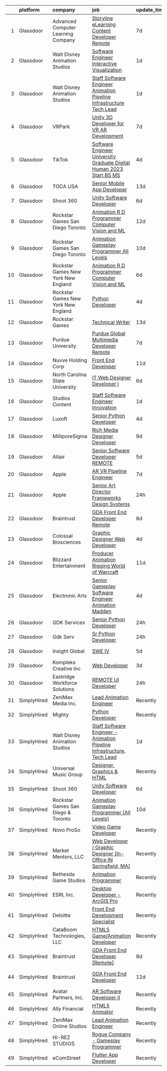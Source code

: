 

|    | platform    | company                               | job                                                                                                                                                                                                                                                                                                                                                                                                                                                                                                                                                                                                                                                                                                                                                                                                                                                                                                                                                                                                                                                                                                                                                                                                                                                                                                                         | update_time   | location          |
|---:|:------------|:--------------------------------------|:----------------------------------------------------------------------------------------------------------------------------------------------------------------------------------------------------------------------------------------------------------------------------------------------------------------------------------------------------------------------------------------------------------------------------------------------------------------------------------------------------------------------------------------------------------------------------------------------------------------------------------------------------------------------------------------------------------------------------------------------------------------------------------------------------------------------------------------------------------------------------------------------------------------------------------------------------------------------------------------------------------------------------------------------------------------------------------------------------------------------------------------------------------------------------------------------------------------------------------------------------------------------------------------------------------------------------|:--------------|:------------------|
|  1 | Glassdoor   | Advanced Computer Learning Company    | [Storyline eLearning Content Developer  Remote ](https://www.glassdoor.com/partner/jobListing.htm?pos=114&ao=1136043&s=58&guid=0000018359ba678cbca551fa2446c224&src=GD_JOB_AD&t=SR&vt=w&ea=1&cs=1_4e2c5a98&cb=1663657732313&jobListingId=1008134135252&jrtk=3-0-1gdcrkpto2ea9001-1gdcrkpubi4ku800-0fc8a3c74219ea28-)                                                                                                                                                                                                                                                                                                                                                                                                                                                                                                                                                                                                                                                                                                                                                                                                                                                                                                                                                                                                        | 7d            | Remote            |
|  2 | Glassdoor   | Walt Disney Animation Studios         | [Software Engineer   Interactive Visualization](https://www.glassdoor.com/partner/jobListing.htm?pos=105&ao=1110586&s=58&guid=0000018359ba678cbca551fa2446c224&src=GD_JOB_AD&t=SR&vt=w&cs=1_8e8de395&cb=1663657732312&jobListingId=1008147927905&cpc=149B3D5996025BBA&jrtk=3-0-1gdcrkpto2ea9001-1gdcrkpubi4ku800-1dd21584b3dcdca9--6NYlbfkN0DAFTyt7pbDCC2JPO79CSdi1dIb81yjczP5qsKcZIxgiYm3-7g-689UM0rgypL64cqM9i3rB5_HIVSF9ZZSEQnSDCVG_x6nIil5i34KfYx1maVjMPO8UzGNQzVcX8OiojmLLWYKWtp__Ic5vh696VKLbJobwGFKPKrUPbctZeH0Za13c6ZUwae-fd8ftCsjLvGhPGi8zvxewzZnNXLREhWu7KN31OgwtxzFfvfDT2RvUgqAB5l0oMNaUkEjlbSO8PAIIuuXI_aY7__1ufpypziziDVId9IRUnzBDmD8nFStsPWqSDRkYkxPwZcxzd29NnSLxtg3pQohHaU9j8Rqfnf3HA5fLXY8g_7FDEUeUMYNgjqjuhFva757eAv9Om2IKt8FpWa1s-HRIVi8QdE_h_yORi9cTMYrqkYeFYmLZh37c7xxYWH_8BYVl5qiWdRYqVQ%3D)                                                                                                                                                                                                                                                                                                                                                                                                                                                                                                           | 1d            | Burbank, CA       |
|  3 | Glassdoor   | Walt Disney Animation Studios         | [Staff Software Engineer   Animation Pipeline Infrastructure  Tech Lead](https://www.glassdoor.com/partner/jobListing.htm?pos=107&ao=1110586&s=58&guid=0000018359ba678cbca551fa2446c224&src=GD_JOB_AD&t=SR&vt=w&cs=1_41f9f76c&cb=1663657732313&jobListingId=1008147927931&cpc=444700D72F2ECBCE&jrtk=3-0-1gdcrkpto2ea9001-1gdcrkpubi4ku800-d6abb1bd8dc6fa3d--6NYlbfkN0DAFTyt7pbDCC2JPO79CSdi1dIb81yjczP5qsKcZIxgiYm3-7g-689UM0rgypL64cqM9i3rB5_HIQUMuocA2rIILJJOgH9pLLDPx6FhuErq227jutrb69CrIngZDP-Bfbu07HJva7rU9ZQjjLo5kMJYDuiYB5Sw2uj1MN7U8p4mMJbqmjhCJ_ThQ8r7ihreG2VPr-wwOKWUx-gCMU2XyDGMtNrjA_ljMUq1VOeNPKMO2ZlHskyPTcuLVWdTmxDQmAggN6ko-0uRElM7nseAqb7aIhTSH7lI9UGbZMeZSw9Vn0rorJrAFbGHL5Gp_Fc2U9WlENN2hgxCLIDIWYbYsYBqiQzOlgFdmux8P9so7B7SzXZH7zZiV6SOLRhcOAF5Ogn46E6dbZrWaBpCkR_5Uu3D3FJxjVNHYeYZ3jOsvDiJyuVAdlMQ3-DSafLY5ZYQb-c%3D)                                                                                                                                                                                                                                                                                                                                                                                                                                                                                  | 1d            | Burbank, CA       |
|  4 | Glassdoor   | VRPark                                | [Unity 3D Developer for VR AR Development](https://www.glassdoor.com/partner/jobListing.htm?pos=116&ao=1136043&s=58&guid=0000018359ba678cbca551fa2446c224&src=GD_JOB_AD&t=SR&vt=w&ea=1&cs=1_a4910878&cb=1663657732313&jobListingId=1008134316115&jrtk=3-0-1gdcrkpto2ea9001-1gdcrkpubi4ku800-e38182a1c25d7b2a-)                                                                                                                                                                                                                                                                                                                                                                                                                                                                                                                                                                                                                                                                                                                                                                                                                                                                                                                                                                                                              | 7d            | Hackensack, NJ    |
|  5 | Glassdoor   | TikTok                                | [Software Engineer  University Graduate  Digital Human   2023 Start  BS MS ](https://www.glassdoor.com/partner/jobListing.htm?pos=117&ao=1136043&s=58&guid=0000018359ba678cbca551fa2446c224&src=GD_JOB_AD&t=SR&vt=w&cs=1_b279d6d3&cb=1663657732313&jobListingId=1008142298308&jrtk=3-0-1gdcrkpto2ea9001-1gdcrkpubi4ku800-5451d67c6d8a7858-)                                                                                                                                                                                                                                                                                                                                                                                                                                                                                                                                                                                                                                                                                                                                                                                                                                                                                                                                                                                 | 4d            | San Francisco, CA |
|  6 | Glassdoor   | TOCA USA                              | [Senior Mobile App Developer](https://www.glassdoor.com/partner/jobListing.htm?pos=129&ao=1136043&s=58&guid=0000018359ba678cbca551fa2446c224&src=GD_JOB_AD&t=SR&vt=w&ea=1&cs=1_0d742c57&cb=1663657732314&jobListingId=1008121275682&jrtk=3-0-1gdcrkpto2ea9001-1gdcrkpubi4ku800-6c911cf8d91215b8-)                                                                                                                                                                                                                                                                                                                                                                                                                                                                                                                                                                                                                                                                                                                                                                                                                                                                                                                                                                                                                           | 13d           | Costa Mesa, CA    |
|  7 | Glassdoor   | Shoot 360                             | [Unity Software Developer](https://www.glassdoor.com/partner/jobListing.htm?pos=101&ao=1110586&s=58&guid=0000018359ba678cbca551fa2446c224&src=GD_JOB_AD&t=SR&vt=w&ea=1&cs=1_eefe49be&cb=1663657732312&jobListingId=1008136536499&cpc=61B26E8FEFFA679F&jrtk=3-0-1gdcrkpto2ea9001-1gdcrkpubi4ku800-5cffb13e2c9e71c9--6NYlbfkN0DfopDBJjdZYsHaazvtHih9EkP_5L3b-O-YxZrMZy_RRUNLTQzBNh29ArJFpV-y32woXsSf_Rfes3ZNFBi_iUFEltO6lS9qC4MLweQizRlwk2cQHQ9oTkj4EKvwF_oQkQ-RcjNI0wnIsncEqnFvjTHab16wzhbNkA_nIkuv62KFNo20QvaIUv1CPiRmWZ76XD4cGDTRl_niGPdOj6Mo2xcUcd-VxhOAxqAwEnnWbTJSMCOF4tfF0DA8v-I9PhiD9SyAsW3CbzATNTT09rdgCEqu9GTaUs4iSMbPKp0_Mw_vj1RSck5nrrXvdYHhp6arRyv6BetGIEzabgFTO9jsJ_E3xuZ7uea06I3OoB1gkXaVLknb3IcSO1WUIRkQ5EOC9tsgI1invTLLIv5l8iVQ79p4gcO3AEk1CPT0dOURGy_jQ2gArGY0qvXNro1wxfepS3sCLGrpQrnaMTyDFkGcVgT339yGn6_4vHhV49AUHrPUiOfgrY8ZXcmz48aQIb5fXDWgUUdzGqzjTg%3D%3D)                                                                                                                                                                                                                                                                                                                                                                                                                                             | 6d            | Vancouver, WA     |
|  8 | Glassdoor   | Rockstar Games San Diego   Toronto    | [Animation R D Programmer  Computer Vision and ML](https://www.glassdoor.com/partner/jobListing.htm?pos=127&ao=1136043&s=58&guid=0000018359ba678cbca551fa2446c224&src=GD_JOB_AD&t=SR&vt=w&cs=1_61100bf3&cb=1663657732314&jobListingId=1008124977990&jrtk=3-0-1gdcrkpto2ea9001-1gdcrkpubi4ku800-648cabebe0fcb948-)                                                                                                                                                                                                                                                                                                                                                                                                                                                                                                                                                                                                                                                                                                                                                                                                                                                                                                                                                                                                           | 12d           | Carlsbad, CA      |
|  9 | Glassdoor   | Rockstar Games San Diego   Toronto    | [Animation Gameplay Programmer  All Levels ](https://www.glassdoor.com/partner/jobListing.htm?pos=125&ao=1136043&s=58&guid=0000018359ba678cbca551fa2446c224&src=GD_JOB_AD&t=SR&vt=w&cs=1_3dd8aaab&cb=1663657732314&jobListingId=1008130446147&jrtk=3-0-1gdcrkpto2ea9001-1gdcrkpubi4ku800-cb0eef0be64d69c4-)                                                                                                                                                                                                                                                                                                                                                                                                                                                                                                                                                                                                                                                                                                                                                                                                                                                                                                                                                                                                                 | 10d           | Carlsbad, CA      |
| 10 | Glassdoor   | Rockstar Games New York   New England | [Animation R D Programmer  Computer Vision and ML](https://www.glassdoor.com/partner/jobListing.htm?pos=126&ao=1136043&s=58&guid=0000018359ba678cbca551fa2446c224&src=GD_JOB_AD&t=SR&vt=w&cs=1_b551a4de&cb=1663657732314&jobListingId=1008137739780&jrtk=3-0-1gdcrkpto2ea9001-1gdcrkpubi4ku800-e7ad6aeae0a7a570-)                                                                                                                                                                                                                                                                                                                                                                                                                                                                                                                                                                                                                                                                                                                                                                                                                                                                                                                                                                                                           | 6d            | Manhattan         |
| 11 | Glassdoor   | Rockstar Games New York   New England | [Python Developer](https://www.glassdoor.com/partner/jobListing.htm?pos=123&ao=1136043&s=58&guid=0000018359ba678cbca551fa2446c224&src=GD_JOB_AD&t=SR&vt=w&cs=1_465a2749&cb=1663657732314&jobListingId=1008143295004&jrtk=3-0-1gdcrkpto2ea9001-1gdcrkpubi4ku800-46d89c3fe8997866-)                                                                                                                                                                                                                                                                                                                                                                                                                                                                                                                                                                                                                                                                                                                                                                                                                                                                                                                                                                                                                                           | 4d            | Manhattan         |
| 12 | Glassdoor   | Rockstar Games                        | [Technical Writer](https://www.glassdoor.com/partner/jobListing.htm?pos=130&ao=1136043&s=58&guid=0000018359ba678cbca551fa2446c224&src=GD_JOB_AD&t=SR&vt=w&ea=1&cs=1_85b141f1&cb=1663657732314&jobListingId=1008121029319&jrtk=3-0-1gdcrkpto2ea9001-1gdcrkpubi4ku800-7f3789c5b17a5db4-)                                                                                                                                                                                                                                                                                                                                                                                                                                                                                                                                                                                                                                                                                                                                                                                                                                                                                                                                                                                                                                      | 13d           | Andover, MA       |
| 13 | Glassdoor   | Purdue University                     | [Purdue Global Multimedia Developer  Remote ](https://www.glassdoor.com/partner/jobListing.htm?pos=121&ao=1136043&s=58&guid=0000018359ba678cbca551fa2446c224&src=GD_JOB_AD&t=SR&vt=w&cs=1_4718f4e9&cb=1663657732314&jobListingId=1008133073256&jrtk=3-0-1gdcrkpto2ea9001-1gdcrkpubi4ku800-8202613e0816d37c-)                                                                                                                                                                                                                                                                                                                                                                                                                                                                                                                                                                                                                                                                                                                                                                                                                                                                                                                                                                                                                | 7d            | Indiana           |
| 14 | Glassdoor   | Nuvve Holding Corp                    | [Front End Developer](https://www.glassdoor.com/partner/jobListing.htm?pos=120&ao=1136043&s=58&guid=0000018359ba678cbca551fa2446c224&src=GD_JOB_AD&t=SR&vt=w&ea=1&cs=1_164db724&cb=1663657732314&jobListingId=1008127162897&jrtk=3-0-1gdcrkpto2ea9001-1gdcrkpubi4ku800-030bcc0c6c4b158f-)                                                                                                                                                                                                                                                                                                                                                                                                                                                                                                                                                                                                                                                                                                                                                                                                                                                                                                                                                                                                                                   | 11d           | San Diego, CA     |
| 15 | Glassdoor   | North Carolina State University       | [IT Web Designer Developer I](https://www.glassdoor.com/partner/jobListing.htm?pos=118&ao=1136043&s=58&guid=0000018359ba678cbca551fa2446c224&src=GD_JOB_AD&t=SR&vt=w&cs=1_c42be305&cb=1663657732313&jobListingId=1008137080970&jrtk=3-0-1gdcrkpto2ea9001-1gdcrkpubi4ku800-2983b0c5ed208523-)                                                                                                                                                                                                                                                                                                                                                                                                                                                                                                                                                                                                                                                                                                                                                                                                                                                                                                                                                                                                                                | 6d            | Raleigh, NC       |
| 16 | Glassdoor   | Studios Content                       | [Staff Software Engineer  Innovation](https://www.glassdoor.com/partner/jobListing.htm?pos=108&ao=1110586&s=58&guid=0000018359ba678cbca551fa2446c224&src=GD_JOB_AD&t=SR&vt=w&cs=1_7b17f559&cb=1663657732313&jobListingId=1008147927536&cpc=5EFBB0462F9C6B7A&jrtk=3-0-1gdcrkpto2ea9001-1gdcrkpubi4ku800-8d00436dd931c4e8--6NYlbfkN0DAFTyt7pbDCC2JPO79CSdi1dIb81yjczP5qsKcZIxgiYm3-7g-689UM0rgypL64cqM9i3rB5_HIQypi2nShQSZ8OXvBmGPiTsZsX1-AilO9E7QxrJH_J8YoUY7LFBnGcnqI4-ro_t_0QJHrBdM7ElqKKRp6SVonWMkXRpCjDw2JZfOompbox8dHR985Rop4eHFCnFCIaOB5WPG5P9a8cYPazJs73FyIEpUh36x8pVzKSSvqht_FoqEA1XiJLCrgDaUhHrtjnj3D-4FD1pkgd3RJUREyS9uQc-oLg8IAnPx3wvLaoJnS7v_JjUwVms5DyvwjRyoY8IqsmwxvoVGCSXUuEEhUTweguMZYJFDqJZoj3NAv9RHEpSUUJOXNNHaiUYKyKHCBxqxNjz4U84oxq-CE6VQStnJKzPtG1ABaHnN_SqcfaQnTZUYugsYVwMwgs0%3D)                                                                                                                                                                                                                                                                                                                                                                                                                                                                                                                     | 1d            | Burbank, CA       |
| 17 | Glassdoor   | Luxoft                                | [Senior Python Developer](https://www.glassdoor.com/partner/jobListing.htm?pos=111&ao=1136043&s=58&guid=0000018359ba678cbca551fa2446c224&src=GD_JOB_AD&t=SR&vt=w&cs=1_047573f6&cb=1663657732313&jobListingId=1008142648077&jrtk=3-0-1gdcrkpto2ea9001-1gdcrkpubi4ku800-8146cd4531634ece-)                                                                                                                                                                                                                                                                                                                                                                                                                                                                                                                                                                                                                                                                                                                                                                                                                                                                                                                                                                                                                                    | 4d            | Remote            |
| 18 | Glassdoor   | MilliporeSigma                        | [Rich Media Designer Developer](https://www.glassdoor.com/partner/jobListing.htm?pos=124&ao=1136043&s=58&guid=0000018359ba678cbca551fa2446c224&src=GD_JOB_AD&t=SR&vt=w&cs=1_f0c6cb7c&cb=1663657732314&jobListingId=1008130648458&jrtk=3-0-1gdcrkpto2ea9001-1gdcrkpubi4ku800-2e748e83c0de60c4-)                                                                                                                                                                                                                                                                                                                                                                                                                                                                                                                                                                                                                                                                                                                                                                                                                                                                                                                                                                                                                              | 9d            | Burlington, MA    |
| 19 | Glassdoor   | Altair                                | [Senior Software Developer   REMOTE](https://www.glassdoor.com/partner/jobListing.htm?pos=113&ao=1136043&s=58&guid=0000018359ba678cbca551fa2446c224&src=GD_JOB_AD&t=SR&vt=w&ea=1&cs=1_bb88ed66&cb=1663657732313&jobListingId=1008139796467&jrtk=3-0-1gdcrkpto2ea9001-1gdcrkpubi4ku800-3c67d948e7bb202c-)                                                                                                                                                                                                                                                                                                                                                                                                                                                                                                                                                                                                                                                                                                                                                                                                                                                                                                                                                                                                                    | 5d            | Remote            |
| 20 | Glassdoor   | Apple                                 | [AR VR Pipeline Engineer](https://www.glassdoor.com/partner/jobListing.htm?pos=109&ao=1110586&s=58&guid=0000018359ba678cbca551fa2446c224&src=GD_JOB_AD&t=SR&vt=w&cs=1_fd12a057&cb=1663657732313&jobListingId=1008133141172&cpc=3BA4CE39D5B5DEF5&jrtk=3-0-1gdcrkpto2ea9001-1gdcrkpubi4ku800-2379f138269ab6c9--6NYlbfkN0BvKrLyj5gPmtZO9T8euul8TCxuuKNOtzRJOomxnwSEodTz2Bc-sPZl1dBMH13w-jNU6qgfc5Ws1qOFAbWG9wRGF8UQmCtIGcQSLITXI7REWZwufvxwTr4teI-nkagU4dfq7sVRFTPjtt3stkW0W9FFLG5CCuMtTes_TpOqc3zYnXhe3BVoS3Qz_06CazfMNkT8eWvC0AD4YRqckZ3aP2EW4NJncbnjC-7lDX-P2xeODFN-iZJhkm8EoAMuezXV_wUB-SMeZR97l4JLM2ne5DDRGIZhZqyT4wYqH6m6Jhznt30S4TGJUpTw5rNmX4dB2oInt0iuafJnZYFsYB-hyIZstl9Fyb1RVlHW_-q8efEKqsTMJTGFQNGIZTJQztUYm1UtVx0BTbwPeOfsRzhYa_Vea-lxrSupeP06gWU0UZrWAPAaB43ItEWFS6byOSYJi_aZ12MigBwpeaGPkpCJ6DLo_Nyns2qG2x2y-VkU2nfkElcXa2tAKfR-QPvjM5ZARSZ_krOd50GAWWiO62hvckK9hPbOUnmZQl8Cw1S-F6Z0U-DJ-cUes0NzFhs4GplctrdVyoyiHcOpEpPSd98enUjGxdAV4l5uDUBl1Nx9aPbK5HplwmTpYJnvQ_sRQMAkFYrg0Wj0vk7Qzb8rFTOnQq9KfrJD2zAsdsy019M4As8ma_oovWH0kmSTzG6Z2eJ5lnkPmb8Dhq_Gj64SCzKjqVbcqTeCXgaRKYVRZQbqXb0yUZG6tT8CFHLjB--PxdvwBL2R8dccsMH9SOpiL4FYWNAdndDx8ZcdzOSK2dsJm0-Vzc7s54omQ6oCUuJN7vV0lgd6JYhjW_CWrT0LXp4TvOQq_iZ2-faGWs3QNFU8sOOSYXs3N9nDbg04jwbcxEr7JAoKe9y86OyeNAfSBB1j9LyCyjqOpTf-_00hHAHBjsJgna8Xng9ThkrDc6IghzRIvQE%3D) | 7d            | Seattle, WA       |
| 21 | Glassdoor   | Apple                                 | [Senior Art Director  Frameworks   Design Systems](https://www.glassdoor.com/partner/jobListing.htm?pos=128&ao=1136043&s=58&guid=0000018359ba678cbca551fa2446c224&src=GD_JOB_AD&t=SR&vt=w&cs=1_9c75eaa9&cb=1663657732314&jobListingId=1008150110923&jrtk=3-0-1gdcrkpto2ea9001-1gdcrkpubi4ku800-d069956b09d062bb-)                                                                                                                                                                                                                                                                                                                                                                                                                                                                                                                                                                                                                                                                                                                                                                                                                                                                                                                                                                                                           | 24h           | Cupertino, CA     |
| 22 | Glassdoor   | Braintrust                            | [GDA Front End Developer  Remote ](https://www.glassdoor.com/partner/jobListing.htm?pos=103&ao=1110586&s=58&guid=0000018359ba678cbca551fa2446c224&src=GD_JOB_AD&t=SR&vt=w&ea=1&cs=1_48160c25&cb=1663657732312&jobListingId=1008131632438&cpc=2CAED5C921A5F994&jrtk=3-0-1gdcrkpto2ea9001-1gdcrkpubi4ku800-d6df0d06e0695191--6NYlbfkN0AL3dVr72y2kzw2kaN2Ho5i09lACUMjYeOySpm2U6KfancxgZj3VkicwItfVEuU4QnfD1xH7nOKCuXo5ahBaE2tf0nAceMZ_BVWlvZR5M3-5zXeC-m9piWoQXw1DCOzmjSImQkFYiDB36j9zOSXAZcOdH0AsTFIcdsHdp-8GyKBt66t5puKnBYQRmTuGCUWk6WKVRWNV3OINrsU00H1DJpNk0LRtu5j6oMLQlETzviICOV-6fG8Jci9LaaNuNNRynhpyXtG_WZIP38ABzc9dLUpkNeqo_VIhQaL88lY6PC7Io3c4HAMNYd4EaXxO9v1ZaUY4bj_pjT1hFti211ygTxe-r9NFRSReqyJ3AoA0Oi0hVuU7KSBx8xG8fgAif5QYb5DIBufabFvU5E61HCSJJgPGiv6J7deTiQtpcLXvuUbURaRaHL73pbTx98gQm4MWiFmNrUl5V5SwvgZOka1soR-MuV0eWA6a2d4n8TQZ2Ps4xhvnPP6bk4ttyrV_WkHMIySpXky2wO3V1sRQxND7l9HzBh337mOTIx1KZyoQjVWdlIiz9fj3OIIT6UraPHL9BH9QhaUh5YvO2VsrG67V9aC3Yw6gW7LUeyCndgbY1Lvl7D4WZsfW0qSSMrVeRRuTMcFd25Hup-M5jGOZX9g7LuKKVBn7ySs70YwsUXtSiQSIJFqidrzzsnSzsbAgBBO9GqPw290rX-reSc9eIn_dtdi_CsNHkI_1jFHvEt9CeLK0ywJ-6shyFM-)                                                                                                                                                                                                 | 8d            | San Francisco, CA |
| 23 | Glassdoor   | Colossal Biosciences                  | [Graphic Designer Web Developer](https://www.glassdoor.com/partner/jobListing.htm?pos=115&ao=1136043&s=58&guid=0000018359ba678cbca551fa2446c224&src=GD_JOB_AD&t=SR&vt=w&ea=1&cs=1_5ede0cdc&cb=1663657732313&jobListingId=1008142661513&jrtk=3-0-1gdcrkpto2ea9001-1gdcrkpubi4ku800-737906941dce3381-)                                                                                                                                                                                                                                                                                                                                                                                                                                                                                                                                                                                                                                                                                                                                                                                                                                                                                                                                                                                                                        | 4d            | Dallas, TX        |
| 24 | Glassdoor   | Blizzard Entertainment                | [Producer  Animation   Rigging   World of Warcraft](https://www.glassdoor.com/partner/jobListing.htm?pos=119&ao=1136043&s=58&guid=0000018359ba678cbca551fa2446c224&src=GD_JOB_AD&t=SR&vt=w&cs=1_634c314d&cb=1663657732314&jobListingId=1008126791333&jrtk=3-0-1gdcrkpto2ea9001-1gdcrkpubi4ku800-a952cd5dce3c3a2b-)                                                                                                                                                                                                                                                                                                                                                                                                                                                                                                                                                                                                                                                                                                                                                                                                                                                                                                                                                                                                          | 11d           | Irvine, CA        |
| 25 | Glassdoor   | Electronic Arts                       | [Senior Gameplay Software Engineer  Animation    Madden](https://www.glassdoor.com/partner/jobListing.htm?pos=122&ao=1136043&s=58&guid=0000018359ba678cbca551fa2446c224&src=GD_JOB_AD&t=SR&vt=w&cs=1_ba16cd21&cb=1663657732314&jobListingId=1008142392083&jrtk=3-0-1gdcrkpto2ea9001-1gdcrkpubi4ku800-3028ed30e6697f32-)                                                                                                                                                                                                                                                                                                                                                                                                                                                                                                                                                                                                                                                                                                                                                                                                                                                                                                                                                                                                     | 4d            | Orlando, FL       |
| 26 | Glassdoor   | GDK Services                          | [Senior Python Developer](https://www.glassdoor.com/partner/jobListing.htm?pos=112&ao=1136043&s=58&guid=0000018359ba678cbca551fa2446c224&src=GD_JOB_AD&t=SR&vt=w&ea=1&cs=1_f585b4bf&cb=1663657732313&jobListingId=1008148916192&jrtk=3-0-1gdcrkpto2ea9001-1gdcrkpubi4ku800-65f6ddc802777375-)                                                                                                                                                                                                                                                                                                                                                                                                                                                                                                                                                                                                                                                                                                                                                                                                                                                                                                                                                                                                                               | 24h           | Remote            |
| 27 | Glassdoor   | Gdk Serv                              | [Sr  Python Developer](https://www.glassdoor.com/partner/jobListing.htm?pos=110&ao=1136043&s=58&guid=0000018359ba678cbca551fa2446c224&src=GD_JOB_AD&t=SR&vt=w&ea=1&cs=1_6e659b4b&cb=1663657732313&jobListingId=1008149191620&jrtk=3-0-1gdcrkpto2ea9001-1gdcrkpubi4ku800-8aed4eea2503c9ff-)                                                                                                                                                                                                                                                                                                                                                                                                                                                                                                                                                                                                                                                                                                                                                                                                                                                                                                                                                                                                                                  | 24h           | Remote            |
| 28 | Glassdoor   | Insight Global                        | [SWE IV](https://www.glassdoor.com/partner/jobListing.htm?pos=106&ao=1110586&s=58&guid=0000018359ba678cbca551fa2446c224&src=GD_JOB_AD&t=SR&vt=w&cs=1_7ee132bf&cb=1663657732312&jobListingId=1008139971522&cpc=AF770993EC679D41&jrtk=3-0-1gdcrkpto2ea9001-1gdcrkpubi4ku800-056d8f92d821037a--6NYlbfkN0BKkHZu3wF05EeDimN_p6sYpKCMArvwa95YdH7UpkaBCqc7l59Erwqcl-ZxWPl_M-kn9SNi6VOcTl5j7eOlonCTWU9rp4iBdrm259Nm2luDCOzq2P5DzdqKAfb1jKyBcWAxmf0Ejexq_Q5yLkp-6L2Qkj3Bmp11oZU2WLcyPuBe8GunafRfyEplJs-PBesX7MNp7xdHUk33n_X8hf4XX82h5ZjJ43XyNc8j2ONLEUh4v1PRDlvSxze3bLp-T8oprr3A-6LB9o3TRb3AQqGoSFDTLpGretX9r9Kex6HpSkE6D0I-tc7LRVSDqdjnde5NDQ5isOT1DR2A321MImHsOtm21iQVnfeAuayw-TcuSKfA6Q1sA7i1SO66GydnwEGQuAnVLZbRAp4S60UBwhRSS4b2bmwdRbjjjQedQKcKDVjViT3jf89be2zyOgItWFvk7v8XAsYY49DREahvlf6bP2C5iEzKCGtI-26bfyAdM2QVwthpOyGmbLGQ)                                                                                                                                                                                                                                                                                                                                                                                                                                                                                                | 5d            | Redmond, WA       |
| 29 | Glassdoor   | Kompleks Creative  Inc                | [Web Developer](https://www.glassdoor.com/partner/jobListing.htm?pos=102&ao=1110586&s=58&guid=0000018359ba678cbca551fa2446c224&src=GD_JOB_AD&t=SR&vt=w&ea=1&cs=1_2d3f061d&cb=1663657732312&jobListingId=1008145276857&cpc=59DEFF8D475298C3&jrtk=3-0-1gdcrkpto2ea9001-1gdcrkpubi4ku800-5e80ebe0709b3e0e--6NYlbfkN0A953Z9EfJZc5Z9y7Wb0NkuJO-5BBnqXCJSieP3bN3oT0yhRhApRHWsoqqraah8_715m29aJ5EQlKUAMwd4tffv-WSKr5pgBms_tm8gewWtTQw7iur0aixpaTFZFhToEMDjaCEvnhQG4O0QdM7KB38O5KrfGkZMgeIvF5dKVPOHM0W_uof_f7KFKvMi6Myr1bWR5Qtd8WYF_dRnwLO4Io-oCHYId_mFXS8jQZ-kWBHl-i69rNNxqv9NspuSVOEwfAcElhKQps4sEQBcX4gg1HS7AF0OPOuBdeu1x_C2dUMVKNxlq5InKrpOVqmw6a0Np1nGvClo3zvs1FjKW1MikOxFGZZSh3pbyG5giwjW-8civOK-iwPmp3aJAon6KuRJdNgnXZcYrciVt_18TY678E5G199ZY8gaIOlz2_SCB0TDa3U-LVgCVGx3z2Kx3eD58wKmPHaF7dunLYbjlcZmx6V1yZrBxkhfCx3LYWPM8cTLE6m6l_CtLaII)                                                                                                                                                                                                                                                                                                                                                                                                                                                                                    | 3d            | Durham, NC        |
| 30 | Glassdoor   | Eastridge Workforce Solutions         | [REMOTE   UI Developer](https://www.glassdoor.com/partner/jobListing.htm?pos=104&ao=1110586&s=58&guid=0000018359ba678cbca551fa2446c224&src=GD_JOB_AD&t=SR&vt=w&ea=1&cs=1_90e9a47d&cb=1663657732312&jobListingId=1008149608143&cpc=334ABAF5D42DC775&jrtk=3-0-1gdcrkpto2ea9001-1gdcrkpubi4ku800-f59bf9f453ff84d1--6NYlbfkN0DybkRSn_Q7CT62GnFN88VmimyaY7jaahKWndbXBXLMBbHMz5el8CBY0eGB8qz1XOa-y-y7ep1U_B4yeLj8qak1Vao7H536swc3UloJ3azQJv88Xh7dFtXuCLPvwr6EGgUaF68OsNR5bmbtPhENR_OjOQCVJS2AsdO3IqiADgPNaejW5Utov5hBwTcsFXCb66I446dV-h5hoNIeXgToPBrje02Khec_oeNbjZnyI4RyEK9JSxMMmQ0qaF8Rp87MU2e--hwFNBrAMcUadHgKTVSHgdmIs6iPDnX-jXfB49ZsT3H9Lobb_15t5c0LEzRCgaHOGKu82OefbhJezJjCa_jnYtDS_bTS25ndqxHAaZu5XL1BI9ofgBmV-8KNXSBsKBqsAXiD4-wqSJgLweXKKLF0-4jKIMun56-OpaZjFL4-Dh76Be8wBCFGqESEeB_SS5vi_AjaKo7yMmSTBa91rF5XvBL8F9xqiXpTtYnJMOpTAoQBEU8sMC3A7CB1IYlP-X0Z1e7OYq6Q2kR0IOhIa1RUXX-J6F9iRzlsVpnHiRWquuZ7SanqPBYfH9Gg3FhRKxHQWn_VUMzR-g%3D%3D)                                                                                                                                                                                                                                                                                                                                                                                | 24h           | Three Rivers, CA  |
| 31 | SimplyHired | ZeniMax Media Inc.                    | [Lead Animation Engineer](https://www.simplyhired.com/job/TQpqzYEPVusbd-_DDK26WvHv7yzcTyVfyEoiv6nXQ_zuk92YkmNbvw?q=animation+developer)                                                                                                                                                                                                                                                                                                                                                                                                                                                                                                                                                                                                                                                                                                                                                                                                                                                                                                                                                                                                                                                                                                                                                                                     | Recently      | Hunt Valley, MD   |
| 32 | SimplyHired | Mighty                                | [Python Developer](https://www.simplyhired.com/job/mSidqalQa9rFv-8uMc6mXYDSd2xaTVkb4xZSgl6OipQNezi9Fe79tw?q=animation+developer)                                                                                                                                                                                                                                                                                                                                                                                                                                                                                                                                                                                                                                                                                                                                                                                                                                                                                                                                                                                                                                                                                                                                                                                            | Recently      | Remote            |
| 33 | SimplyHired | Walt Disney Animation Studios         | [Staff Software Engineer - Animation Pipeline Infrastructure, Tech Lead](https://www.simplyhired.com/job/3LXyBLiOZW-ZM-C-9WI2AV7BDH8lV916WHaJF8at8iu6Eb5Jbur3uw?q=animation+developer)                                                                                                                                                                                                                                                                                                                                                                                                                                                                                                                                                                                                                                                                                                                                                                                                                                                                                                                                                                                                                                                                                                                                      | 1d            | Burbank, CA       |
| 34 | SimplyHired | Universal Music Group                 | [Designer, Graphics & HTML](https://www.simplyhired.com/job/T2UgpZvMob-6zpq7byMXMz5Mx2iE0j7EigdLCGbI49fIrUhS3MF0ig?q=animation+developer)                                                                                                                                                                                                                                                                                                                                                                                                                                                                                                                                                                                                                                                                                                                                                                                                                                                                                                                                                                                                                                                                                                                                                                                   | Recently      | Santa Monica, CA  |
| 35 | SimplyHired | Shoot 360                             | [Unity Software Developer](https://www.simplyhired.com/job/geJmEQ-fCKtf1crFvRhA4SII_6EfRGAOPlpxuOwcDjk7y_CFjI3eKQ?q=animation+developer)                                                                                                                                                                                                                                                                                                                                                                                                                                                                                                                                                                                                                                                                                                                                                                                                                                                                                                                                                                                                                                                                                                                                                                                    | 6d            | Vancouver, WA     |
| 36 | SimplyHired | Rockstar Games San Diego & Toronto    | [Animation Gameplay Programmer (All Levels)](https://www.simplyhired.com/job/YwmeH3WKxg1QJvbCuyAdyRWvqXDSjDWZTtUpeTmYH_Hpa-ZjxEA3jA?q=animation+developer)                                                                                                                                                                                                                                                                                                                                                                                                                                                                                                                                                                                                                                                                                                                                                                                                                                                                                                                                                                                                                                                                                                                                                                  | 10d           | Carlsbad, CA      |
| 37 | SimplyHired | Novo ProSo                            | [Video Game Developer](https://www.simplyhired.com/job/AS_RVkKzbpZe9hmYQoSTRcdyU_xw3kSxk9ZoUP7tOns3El3f_1x1TQ?q=animation+developer)                                                                                                                                                                                                                                                                                                                                                                                                                                                                                                                                                                                                                                                                                                                                                                                                                                                                                                                                                                                                                                                                                                                                                                                        | Recently      | Warrensburg, MO   |
| 38 | SimplyHired | Market Mentors, LLC                   | [Web Developer / Graphic Designer (In-Office IN Springfield, MA)](https://www.simplyhired.com/job/FQG5uJ1dss-sRffoAoQ2VcQRgxsuv475Wnb7F9AflVz3v4ZTdM9xDw?q=animation+developer)                                                                                                                                                                                                                                                                                                                                                                                                                                                                                                                                                                                                                                                                                                                                                                                                                                                                                                                                                                                                                                                                                                                                             | Recently      | Springfield, MA   |
| 39 | SimplyHired | Bethesda Game Studios                 | [Animation Programmer](https://www.simplyhired.com/job/5OeSdf47cMl5ed6QOd-Mudx_H6bknvcQoeEK4MS8tXMIsasZ_ZMBfA?q=animation+developer)                                                                                                                                                                                                                                                                                                                                                                                                                                                                                                                                                                                                                                                                                                                                                                                                                                                                                                                                                                                                                                                                                                                                                                                        | Recently      | Rockville, MD     |
| 40 | SimplyHired | ESRI, Inc.                            | [Desktop Developer - ArcGIS Pro](https://www.simplyhired.com/job/Pn0jlgPOSBBY-nMbXrtFeV4yvqyMnKMGCwWZz4L1Vtp9irTKUDf2Rg?q=animation+developer)                                                                                                                                                                                                                                                                                                                                                                                                                                                                                                                                                                                                                                                                                                                                                                                                                                                                                                                                                                                                                                                                                                                                                                              | Recently      | Remote            |
| 41 | SimplyHired | Deloitte                              | [Front End Development Specialist](https://www.simplyhired.com/job/lUneNZc7O4Y9TqB0IrefWqm1GMlZcwKxbgu-LDZ2990DpOi60aI3tQ?q=animation+developer)                                                                                                                                                                                                                                                                                                                                                                                                                                                                                                                                                                                                                                                                                                                                                                                                                                                                                                                                                                                                                                                                                                                                                                            | Recently      | Wichita, KS       |
| 42 | SimplyHired | CataBoom Technologies, LLC            | [HTML5 Game/Animation Developer](https://www.simplyhired.com/job/rcD9kqRruTFu3sLPN7RcYmKqhwYda35Xkfl4DXnDIh1VgwPtoMUoDw?q=animation+developer)                                                                                                                                                                                                                                                                                                                                                                                                                                                                                                                                                                                                                                                                                                                                                                                                                                                                                                                                                                                                                                                                                                                                                                              | Recently      | Richardson, TX    |
| 43 | SimplyHired | Braintrust                            | [GDA Front End Developer [Remote]](https://www.simplyhired.com/job/5OUs1K4NZhbYRhSuzLx0PgBYLU_A5pjNk5qNU8VhAuGKoIrxATgTTQ?q=animation+developer)                                                                                                                                                                                                                                                                                                                                                                                                                                                                                                                                                                                                                                                                                                                                                                                                                                                                                                                                                                                                                                                                                                                                                                            | 8d            | San Francisco, CA |
| 44 | SimplyHired | Braintrust                            | [GDA Front End Developer](https://www.simplyhired.com/job/UZ9Q8-2YQzziZGvAgzlOQfWWakPdUbz_v2EOZRqXahRslnFEc8rN4A?q=animation+developer)                                                                                                                                                                                                                                                                                                                                                                                                                                                                                                                                                                                                                                                                                                                                                                                                                                                                                                                                                                                                                                                                                                                                                                                     | 12d           | San Francisco, CA |
| 45 | SimplyHired | Avatar Partners, Inc.                 | [AR Software Developer II](https://www.simplyhired.com/job/UeNDfsvrvGKqJT2_CcRkXhDQimk6kBmqp97LV9GSoNPJsJtnaRbEsA?q=animation+developer)                                                                                                                                                                                                                                                                                                                                                                                                                                                                                                                                                                                                                                                                                                                                                                                                                                                                                                                                                                                                                                                                                                                                                                                    | Recently      | Remote            |
| 46 | SimplyHired | Ally Financial                        | [HTML5 Animator](https://www.simplyhired.com/job/nALAXYnSAULwPR4KKgCZeqMUxMlWYaSjM_gmb7Oh6XqDXaVFXYnmZg?q=animation+developer)                                                                                                                                                                                                                                                                                                                                                                                                                                                                                                                                                                                                                                                                                                                                                                                                                                                                                                                                                                                                                                                                                                                                                                                              | Recently      | Charlotte, NC     |
| 47 | SimplyHired | ZeniMax Online Studios                | [Lead Animation Engineer](https://www.simplyhired.com/job/wB99k8t-eMRgUo6hOawULRUW49LNntG7R_H8UzX1DerJ02eJnh5vkw?q=animation+developer)                                                                                                                                                                                                                                                                                                                                                                                                                                                                                                                                                                                                                                                                                                                                                                                                                                                                                                                                                                                                                                                                                                                                                                                     | Recently      | Hunt Valley, MD   |
| 48 | SimplyHired | HI-REZ STUDIOS                        | [Rogue Company - Gameplay Programmer](https://www.simplyhired.com/job/LsNry-p6gnu1TIEZmUo6I8aV0PTXE3Z5_Z4722fobj5x-RZGMaivJA?q=animation+developer)                                                                                                                                                                                                                                                                                                                                                                                                                                                                                                                                                                                                                                                                                                                                                                                                                                                                                                                                                                                                                                                                                                                                                                         | Recently      | Remote            |
| 49 | SimplyHired | eComStreet                            | [Flutter App Developer](https://www.simplyhired.com/job/tDl5nvR77GAKSYTP-t31uXvaT2NUYZ2L311zdwTy_9dK5DVNUxs9Gg?q=animation+developer)                                                                                                                                                                                                                                                                                                                                                                                                                                                                                                                                                                                                                                                                                                                                                                                                                                                                                                                                                                                                                                                                                                                                                                                       | Recently      | Chicago, IL       |